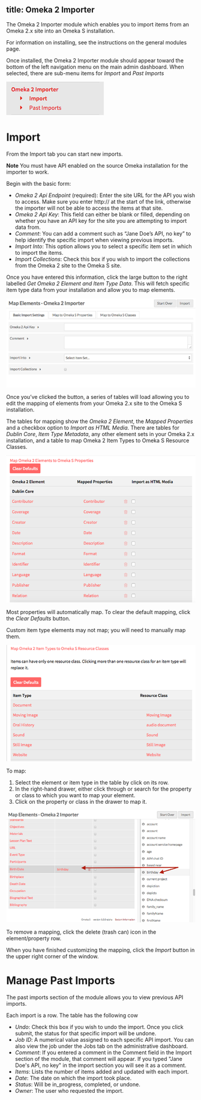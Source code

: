 title: Omeka 2 Importer
---

The Omeka 2 Importer module which enables you to import items from an Omeka 2.x site into an Omeka S installation. 

For information on installing, see the instructions on the general modules page. 

Once installed, the Omeka 2 Importer module should appear toward the bottom of the left navigation menu on the main admin dashboard. When selected, there are sub-menu items for *Import* and *Past Imports*

![Omeka 2 Importer menu options Import and Past Imports](../modules/modulesfiles/o2i_menu.png)

# Import
From the Import tab you can start new imports. 

**Note** You must have API enabled on the source Omeka installation for the importer to work.

Begin with the basic form:
* *Omeka 2 Api Endpoint* (required): Enter the site URL for the API you wish to access. Make sure you enter http:// at the start of the link, otherwise the importer will not be able to access the items at that site.  
* *Omeka 2 Api Key*: This field can either be blank or filled, depending on whether you have an API key for the site you are attempting to import data from.  
* *Comment*: You can add a comment such as “Jane Doe’s API, no key” to help identify the specific import when viewing previous imports.  
* *Import Into*: This option allows you to select a specific item set in which to import the items.   
* *Import Collections*: Check this box if you wish to import the collections from the Omeka 2 site to the Omeka S site.

Once you have entered this information, click the large button to the right labelled *Get Omeka 2 Element and Item Type Data*. This will fetch specific item type data from your installation and allow you to map elements.

![Basic options for importing Omeka2](../modules/modulesfiles/o2i_basic.png)

Once you’ve clicked the button, a series of tables will load allowing you to edit the mapping of elements from your Omeka 2.x site to the Omeka S installation. 

The tables for mapping show the *Omeka 2 Element*, the *Mapped Properties* and a checkbox option to *Import as HTML Media*. There are tables for *Dublin Core*, *Item Type Metadata*, any other element sets in your Omeka 2.x installation, and a table to map Omeka 2 Item Types to Omeka S Resource Classes.


![Some of the mapped elements](../modules/modulesfiles/o2i_importele.png)

Most properties will automatically map. To clear the default mapping, click the *Clear Defaults* button. 

Custom item type elements may not map; you will need to manually map them. 

![Some of the mapped classes](../modules/modulesfiles/o2i_importcl.png)

To map:
1. Select the element or item type in the table by click on its row.
1. In the  right-hand drawer, either click through or search for the property or class to which you want to map your element. 
1. Click on the property or class in the drawer to map it. 

![Mapping the element Date of Birth to the foaf property “birthday”, showing the mapped relationship.](../modules/modulesfiles/o2i_mappping.png)

To remove a mapping, click the delete (trash can) icon in the element/property row.

When you have finished customizing the mapping, click the *Import* button in the upper right corner of the window.

# Manage Past Imports
The past imports section of the module allows you to view previous API imports.

Each import is a row. The table has the following cow

* *Undo*: Check this box if you wish to undo the import. Once you click submit, the status for that specific import will be undone.    
* *Job ID*: A numerical value assigned to each specific API import. You can also view the job under the Jobs tab on the administrative dashboard.  
* *Comment*: If you entered a comment in the Comment field in the Import section of the module, that comment will appear. If you typed "Jane Doe's API, no key" in the import section you will see it as a comment.  
* *Items*: Lists the number of items added and updated with each import.   
* *Date*: The date on which the import took place.   
* *Status*: Will be in_progress, completed, or undone.  
* *Owner*: The user who requested the import.
